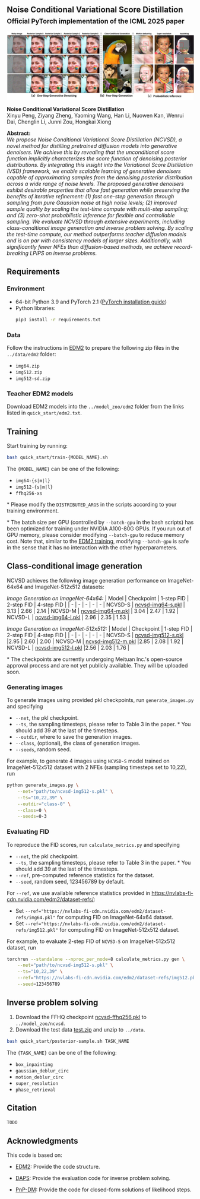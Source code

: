 ## Noise Conditional Variational Score Distillation <br><sub>Official PyTorch implementation of the ICML 2025 paper</sub>

![Overview](assets/overview.jpg "Overview")

**Noise Conditional Variational Score Distillation**  
Xinyu Peng, Ziyang Zheng, Yaoming Wang, Han Li, Nuowen Kan, Wenrui Dai, Chenglin Li, Junni Zou, Hongkai Xiong  

**Abstract:**  
*We propose Noise Conditional Variational Score Distillation (NCVSD), a novel method for distilling pretrained diffusion models into generative denoisers. We achieve this by revealing that the unconditional score function implicitly characterizes the score function of denoising posterior distributions. By integrating this insight into the Variational Score Distillation (VSD) framework, we enable scalable learning of generative denoisers capable of approximating samples from the denoising posterior distribution across a wide range of noise levels. The proposed generative denoisers exhibit desirable properties that allow fast generation while preserving the benefits of iterative refinement: (1) fast one-step generation through sampling from pure Gaussian noise at high noise levels; (2) improved sample quality by scaling the test-time compute with multi-step sampling; and (3) zero-shot probabilistic inference for flexible and controllable sampling. We evaluate NCVSD through extensive experiments, including class-conditional image generation and inverse problem solving. By scaling the test-time compute, our method outperforms teacher diffusion models and is on par with consistency models of larger sizes. Additionally, with significantly fewer NFEs than diffusion-based methods, we achieve record-breaking LPIPS on inverse problems.*

## Requirements

### Environment
- 64-bit Python 3.9 and PyTorch 2.1 ([PyTorch installation guide](https://pytorch.org))
- Python libraries:  
  ```bash
  pip3 install -r requirements.txt
  ```

### Data
Follow the instructions in [EDM2](https://github.com/NVlabs/edm2?tab=readme-ov-file#preparing-datasets) to prepare the following zip files in the `../data/edm2` folder:
- `img64.zip`
- `img512.zip`
- `img512-sd.zip`

### Teacher EDM2 models
Download EDM2 models into the `../model_zoo/edm2` folder from the links listed in `quick_start/edm2.txt`.

## Training

Start training by running:
```bash
bash quick_start/train-{MODEL_NAME}.sh
```

The `{MODEL_NAME}` can be one of the following:
 - `img64-{s|m|l}`     
 - `img512-{s|m|l}`
 - `ffhq256-xs`

\* Please modify the `DISTRIBUTED_ARGS` in the scripts according to your training environment.

\* The batch size per GPU (controlled by `--batch-gpu` in the bash scripts) has been optimized for training under NVIDIA A100-80G GPUs. If you run out of GPU memory, please consider modifying `--batch-gpu` to reduce memory cost. Note that, similar to the [EDM2 training](https://github.com/NVlabs/edm2?tab=readme-ov-file#training-new-models), modifying `--batch-gpu` is safe in the sense that it has no interaction with the other hyperparameters.  

## Class-conditional image generation

NCVSD achieves the following image generation performance on ImageNet-64x64 and ImageNet-512x512 datasets:

*Image Generation on ImageNet-64x64:*
| Model | Checkpoint | 1-step FID | 2-step FID | 4-step FID |
| - | - | - | - | - |
NCVSD-S | [ncvsd-img64-s.pkl]() | 3.13 | 2.66 | 2.14 |
NCVSD-M | [ncvsd-img64-m.pkl]() | 3.04 | 2.47 | 1.92 |
NCVSD-L | [ncvsd-img64-l.pkl]() | 2.96 | 2.35 | 1.53 |

*Image Generation on ImageNet-512x512:*
| Model | Checkpoint | 1-step FID | 2-step FID | 4-step FID |
| - | - | - | - | - |
NCVSD-S | [ncvsd-img512-s.pkl]() |2.95 | 2.60 | 2.00 |
NCVSD-M | [ncvsd-img512-m.pkl]() |2.85 | 2.08 | 1.92 |
NCVSD-L | [ncvsd-img512-l.pkl]() |2.56 | 2.03 | 1.76 |

\* The checkpoints are currently undergoing Meituan Inc.'s open-source approval process and are not yet publicly available. They will be uploaded soon.

### Generating images

To generate images using provided pkl checkpoints, run `generate_images.py` and specifying
- `--net`, the pkl checkpoint.
- `--ts`, the sampling timesteps, please refer to Table 3 in the paper. * You should add 39 at the last of the timesteps. 
- `--outdir`, where to save the generation images.
- `--class`, (optional), the class of generation images.
- `--seeds`, random seed.

For example, to generate 4 images using `NCVSD-S` model trained on ImageNet-512x512 dataset with 2 NFEs (sampling timesteps set to 10,22), run

```bash
python generate_images.py \
    --net="path/to/ncvsd-img512-s.pkl" \
    --ts="10,22,39" \
    --outdir="class-0" \
    --class=0 \
    --seeds=0-3
```

### Evaluating FID

To reproduce the FID scores, run `calculate_metrics.py` and specifying
- `--net`, the pkl checkpoint.
- `--ts`, the sampling timesteps, please refer to Table 3 in the paper. * You should add 39 at the last of the timesteps.
- `--ref`, pre-computed reference statistics for the dataset.
- `--seed`, random seed, 123456789 by default.

For `--ref`, we use available reference statistics provided in https://nvlabs-fi-cdn.nvidia.com/edm2/dataset-refs/:
- Set `--ref="https://nvlabs-fi-cdn.nvidia.com/edm2/dataset-refs/img64.pkl"` for computing FID on ImageNet-64x64 dataset.
- Set `--ref="https://nvlabs-fi-cdn.nvidia.com/edm2/dataset-refs/img512.pkl"` for computing FID on ImageNet-512x512 dataset.

For example, to evaluate 2-step FID of `NCVSD-S` on ImageNet-512x512 dataset, run

```bash
torchrun --standalone --nproc_per_node=8 calculate_metrics.py gen \
    --net="path/to/ncvsd-img512-s.pkl" \
    --ts="10,22,39" \
    --ref="https://nvlabs-fi-cdn.nvidia.com/edm2/dataset-refs/img512.pkl" \
    --seed=123456789
```

## Inverse problem solving
1. Download the FFHQ checkpoint [ncvsd-ffhq256.pkl](https://huggingface.co/xypeng9903/ncvsd/resolve/main/edm2-ffhq256-xs.pkl?download=true) to `../model_zoo/ncvsd`.
2. Download the test data [test.zip](https://drive.google.com/file/d/1I8at4Y1MPrKV8yPHq_6sn6Et7Elyxavx/view?usp=drive_link) and unzip to `../data`.

```bash
bash quick_start/posterior-sample.sh TASK_NAME
```

The `{TASK_NAME}` can be one of the following:
- `box_inpainting`
- `gaussian_deblur_circ`
- `motion_deblur_circ`
- `super_resolution`
- `phase_retrieval`

## Citation
`TODO`

## Acknowledgments

This code is based on: 

- [EDM2](https://github.com/NVlabs/edm2): Provide the code structure.

- [DAPS](https://github.com/zhangbingliang2019/DAPS): Provide the evaluation code for inverse problem solving.

- [PnP-DM](https://github.com/zihuiwu/PnP-DM-public): Provide the code for closed-form solutions of likelihood steps.


